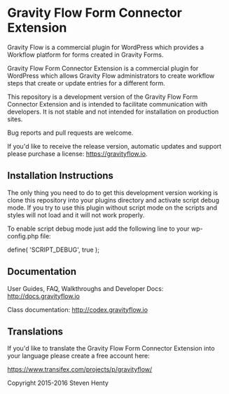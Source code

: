 Gravity Flow Form Connector Extension
==============================

Gravity Flow is a commercial plugin for WordPress which provides a Workflow platform for forms created in Gravity Forms.

Gravity Flow Form Connector Extension is a commercial plugin for WordPress which allows Gravity Flow administrators to create workflow steps that create or update entries for a different form.

This repository is a development version of the Gravity Flow Form Connector Extension and is intended to facilitate communication with developers. It is not stable and not intended for installation on production sites.

Bug reports and pull requests are welcome.

If you'd like to receive the release version, automatic updates and support please purchase a license: https://gravityflow.io.


## Installation Instructions
The only thing you need to do to get this development version working is clone this repository into your plugins directory and activate script debug mode. If you try to use this plugin without script mode on the scripts and styles will not load and it will not work properly.

To enable script debug mode just add the following line to your wp-config.php file:

define( 'SCRIPT_DEBUG', true );

## Documentation
User Guides, FAQ, Walkthroughs and Developer Docs: http://docs.gravityflow.io

Class documentation: http://codex.gravityflow.io

## Translations
If you'd like to translate the Gravity Flow Form Connector Extension into your language please create a free account here:

https://www.transifex.com/projects/p/gravityflow/




Copyright 2015-2016 Steven Henty
